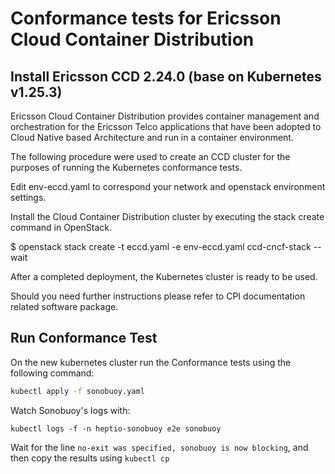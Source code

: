# Conformance tests for Ericsson Cloud Container Distribution

## Install Ericsson CCD 2.24.0 (base on Kubernetes v1.25.3)

Ericsson Cloud Container Distribution provides container management and
orchestration for the Ericsson Telco applications that have been adopted to
Cloud Native based Architecture and run in a container environment.

The following procedure were used to create an CCD cluster for the purposes of
running the Kubernetes conformance tests.

Edit env-eccd.yaml to correspond your network and openstack environment
settings.

Install the Cloud Container Distribution cluster by executing the stack create
command in OpenStack.

$ openstack stack create -t eccd.yaml -e env-eccd.yaml ccd-cncf-stack --wait

After a completed deployment, the Kubernetes cluster is ready to be used.

Should you need further instructions please refer to CPI documentation related
software package.

## Run Conformance Test

On the new kubernetes cluster run the Conformance tests using the following
command:

```sh
kubectl apply -f sonobuoy.yaml
```

Watch Sonobuoy's logs with:

```
kubectl logs -f -n heptio-sonobuoy e2e sonobuoy
```

Wait for the line `no-exit was specified, sonobuoy is now blocking`, and then
copy the results using `kubectl cp`